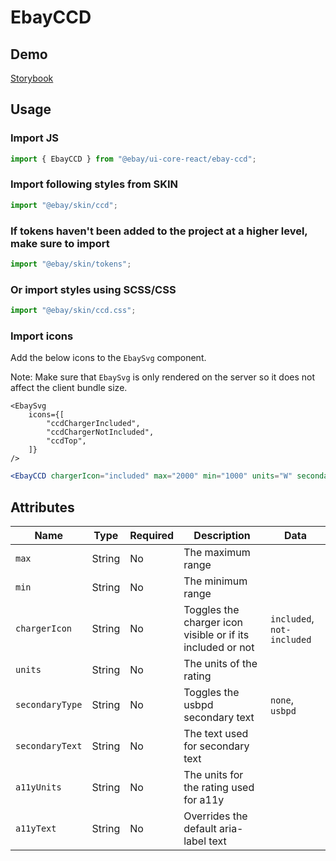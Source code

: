 # EbayCCD

## Demo

[Storybook](https://opensource.ebay.com/ebayui-core-react/main/?path=/story/graphics-icons-ebayccd--default)

## Usage

### Import JS

```jsx harmony
import { EbayCCD } from "@ebay/ui-core-react/ebay-ccd";
```

### Import following styles from SKIN

```jsx harmony
import "@ebay/skin/ccd";
```

### If tokens haven't been added to the project at a higher level, make sure to import

```jsx harmony
import "@ebay/skin/tokens";
```

### Or import styles using SCSS/CSS

```jsx harmony
import "@ebay/skin/ccd.css";
```

### Import icons

Add the below icons to the `EbaySvg` component.

Note: Make sure that `EbaySvg` is only rendered on the server so it does not affect the client bundle size.

```tsx
<EbaySvg
    icons={[
        "ccdChargerIncluded",
        "ccdChargerNotIncluded",
        "ccdTop",
    ]}
/>
```

```jsx harmony
<EbayCCD chargerIcon="included" max="2000" min="1000" units="W" secondaryType="usbpd" secondaryText="USB PD" />
```

## Attributes

| Name           | Type     | Required | Description                                                             | Data                              |
| -------------- | -------- | -------- | ----------------------------------------------------------------------- | --------------------------------- |
| `max`          | String   | No       | The maximum range                                                       |                                   |
| `min`          | String   | No       | The minimum range                                                       |                                   |
| `chargerIcon`  | String   | No       | Toggles the charger icon visible or if its included or not              | `included`, `not-included`        |
| `units`        | String   | No       | The units of the rating                                                 |                                   |
| `secondaryType`| String   | No       | Toggles the usbpd secondary text                                        | `none`, `usbpd`                   |
| `secondaryText`| String   | No       | The text used for secondary text                                        |                                   |
| `a11yUnits`    | String   | No       | The units for the rating used for a11y                                  |                                   |
| `a11yText`     | String   | No       | Overrides the default aria-label text                                   |                                   |
